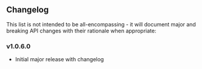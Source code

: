 <h2 class="github">Changelog</h2>

This list is not intended to be all-encompassing - it will document major and breaking API changes with their rationale when appropriate:

### v1.0.6.0
- Initial major release with changelog

###
